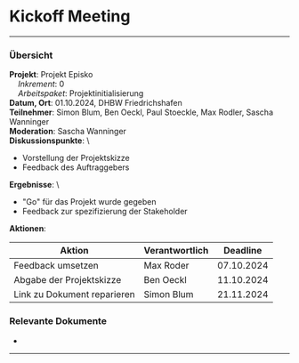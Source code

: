 # Kickoff Meeting

---

### Übersicht

**Projekt**: Projekt Episko \
&nbsp;&nbsp;&nbsp;&nbsp;_Inkrement_: 0 \
&nbsp;&nbsp;&nbsp;&nbsp;_Arbeitspaket_: Projektinitialisierung \
**Datum, Ort**: 01.10.2024, DHBW Friedrichshafen\
**Teilnehmer**: Simon Blum, Ben Oeckl, Paul Stoeckle, Max Rodler, Sascha Wanninger\
**Moderation**: Sascha Wanninger\
**Diskussionspunkte**: \

- Vorstellung der Projektskizze
- Feedback des Auftraggebers

**Ergebnisse**: \

- "Go" für das Projekt wurde gegeben
- Feedback zur spezifizierung der Stakeholder

**Aktionen**:

| Aktion                      | Verantwortlich | Deadline   |
|-----------------------------|----------------|------------|
| Feedback umsetzen           | Max Roder      | 07.10.2024 |
| Abgabe der Projektskizze    | Ben Oeckl      | 11.10.2024 |
| Link zu Dokument reparieren | Simon Blum     | 21.11.2024 | 

### Relevante Dokumente

- [](Projektskizze.md)

---
